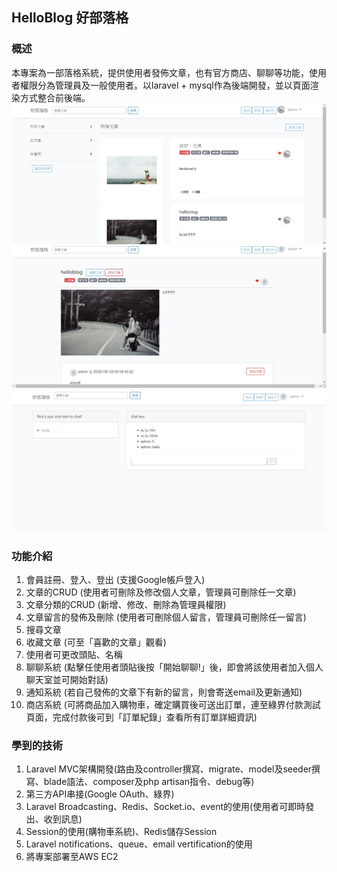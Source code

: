 ## HelloBlog 好部落格

### 概述
本專案為一部落格系統，提供使用者發佈文章，也有官方商店、聊聊等功能，使用者權限分為管理員及一般使用者。以laravel + mysql作為後端開發，並以頁面渲染方式整合前後端。
![image](https://github.com/catlookatyou/HelloBlog/blob/master/helloblog.JPG)
![image](https://github.com/catlookatyou/HelloBlog/blob/master/h3.JPG)
![image](https://github.com/catlookatyou/HelloBlog/blob/master/h2.JPG)

### 功能介紹
1.	會員註冊、登入、登出 (支援Google帳戶登入)
2.	文章的CRUD (使用者可刪除及修改個人文章，管理員可刪除任一文章)
3.	文章分類的CRUD (新增、修改、刪除為管理員權限)
4.	文章留言的發佈及刪除 (使用者可刪除個人留言，管理員可刪除任一留言)
5.	搜尋文章
6.	收藏文章 (可至「喜歡的文章」觀看)
7.	使用者可更改頭貼、名稱
8.	聊聊系統 (點擊任使用者頭貼後按「開始聊聊!」後，即會將該使用者加入個人聊天室並可開始對話)
9.	通知系統 (若自己發佈的文章下有新的留言，則會寄送email及更新通知)
10.	商店系統 (可將商品加入購物車，確定購買後可送出訂單，連至綠界付款測試頁面，完成付款後可到「訂單紀錄」查看所有訂單詳細資訊)

### 學到的技術
1.	Laravel MVC架構開發(路由及controller撰寫、migrate、model及seeder撰寫、blade語法、composer及php artisan指令、debug等) 
2.	第三方API串接(Google OAuth、綠界)
3.	Laravel Broadcasting、Redis、Socket.io、event的使用(使用者可即時發出、收到訊息)
4.	Session的使用(購物車系統)、Redis儲存Session
5.	Laravel notifications、queue、email vertification的使用
6.  將專案部署至AWS EC2
